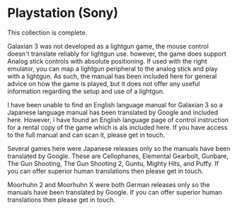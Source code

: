 # Playstation (Sony)

This collection is complete.

Galaxian 3 was not developed as a lightgun game, the mouse control doesn't translate reliably for lightgun use. however, the game does support Analog stick controls with absolute positioning.  If used with the right emulator, you can map a lightgun peripheral  to the analog stick and play with a lightgun. As such, the manual has been included here for general advice on how the game is played, but it does not offer any useful information regarding the setup and use of a lightgun.

I have been unable to find an English language manual for Galaxian 3 so a Japanese language manual has been translated by Google and included here.  However, i have found an English language page of control instruction for a rental copy of the game which is als included here.  If you have access to the full manual and can scan it, please get in touch.

Several games here were Japanese releases only so the manuals have been translated by Google.  These are Cellophanes, Elemental Gearbolt, Gunbare, The Gun Shooting, The Gun Shooting 2, Guntu, Mighty Hits, and Puffy.  If you can offer superior human translations then please get in touch.

Moorhuhn 2 and Moorhuhn X were both German releases only so the manuals have been translated by Google.  If you can offer superior human translations then please get in touch.
